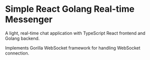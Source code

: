 # Simple React Golang Real-time Messenger

A light, real-time chat application with TypeScript React frontend and Golang backend.

Implements Gorilla WebSocket framework for handling WebSocket connection.
